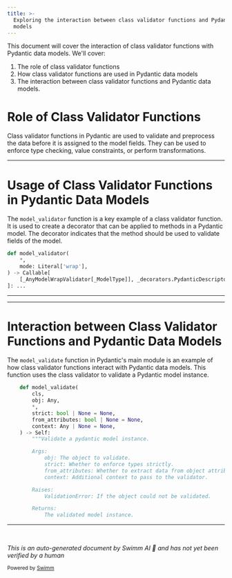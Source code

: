 ```yaml
---
title: >-
  Exploring the interaction between class validator functions and Pydantic data
  models
---
```

This document will cover the interaction of class validator functions with Pydantic data models. We'll cover:

1. The role of class validator functions
2. How class validator functions are used in Pydantic data models
3. The interaction between class validator functions and Pydantic data models.

# Role of Class Validator Functions

Class validator functions in Pydantic are used to validate and preprocess the data before it is assigned to the model fields. They can be used to enforce type checking, value constraints, or perform transformations.

<SwmSnippet path="/pydantic/functional_validators.py" line="513">

---

# Usage of Class Validator Functions in Pydantic Data Models

The <SwmToken path="/pydantic/functional_validators.py" pos="513:2:2" line-data="def model_validator(">`model_validator`</SwmToken> function is a key example of a class validator function. It is used to create a decorator that can be applied to methods in a Pydantic model. The decorator indicates that the method should be used to validate fields of the model.

```python
def model_validator(
    *,
    mode: Literal['wrap'],
) -> Callable[
    [_AnyModelWrapValidator[_ModelType]], _decorators.PydanticDescriptorProxy[_decorators.ModelValidatorDecoratorInfo]
]: ...
```

---

</SwmSnippet>

<SwmSnippet path="/pydantic/main.py" line="543">

---

# Interaction between Class Validator Functions and Pydantic Data Models

The <SwmToken path="/pydantic/main.py" pos="543:3:3" line-data="    def model_validate(">`model_validate`</SwmToken> function in Pydantic's main module is an example of how class validator functions interact with Pydantic data models. This function uses the class validator to validate a Pydantic model instance.

```python
    def model_validate(
        cls,
        obj: Any,
        *,
        strict: bool | None = None,
        from_attributes: bool | None = None,
        context: Any | None = None,
    ) -> Self:
        """Validate a pydantic model instance.

        Args:
            obj: The object to validate.
            strict: Whether to enforce types strictly.
            from_attributes: Whether to extract data from object attributes.
            context: Additional context to pass to the validator.

        Raises:
            ValidationError: If the object could not be validated.

        Returns:
            The validated model instance.
```

---

</SwmSnippet>

&nbsp;

*This is an auto-generated document by Swimm AI 🌊 and has not yet been verified by a human*

<SwmMeta version="3.0.0" repo-id="Z2l0aHViJTNBJTNBREVNTy1weWRhbnRpYyUzQSUzQWdpbGFkbmF2b3Q=" repo-name="DEMO-pydantic"><sup>Powered by [Swimm](https://app.swimm.io/)</sup></SwmMeta>
